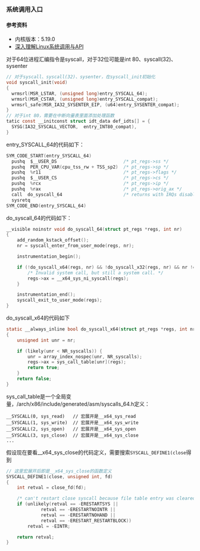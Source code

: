 ### 系统调用入口

#### 参考资料
* 内核版本：5.19.0
* [深入理解Linux系统调用与API](https://heapdump.cn/article/4424650)

对于64位进程汇编指令是syscall，对于32位可能是int 80、syscall(32)、sysenter
```c
// 对于syscall、syscall(32)、sysenter，在syscall_init初始化
void syscall_init(void)
{
  wrmsrl(MSR_LSTAR, (unsigned long)entry_SYSCALL_64);
  wrmsrl(MSR_CSTAR, (unsigned long)entry_SYSCALL_compat);
  wrmsrl_safe(MSR_IA32_SYSENTER_EIP, (u64)entry_SYSENTER_compat);
}
// 对于int 80，需要在中断向量表里面添加处理函数
tatic const __initconst struct idt_data def_idts[] = {
  SYSG(IA32_SYSCALL_VECTOR,  entry_INT80_compat),
}
```

entry_SYSCALL_64的代码如下：
```c
SYM_CODE_START(entry_SYSCALL_64)
  pushq  $__USER_DS                         /* pt_regs->ss */
  pushq  PER_CPU_VAR(cpu_tss_rw + TSS_sp2)  /* pt_regs->sp */
  pushq  %r11                               /* pt_regs->flags */
  pushq  $__USER_CS                         /* pt_regs->cs */
  pushq  %rcx                               /* pt_regs->ip */
  pushq  %rax                               /* pt_regs->orig_ax */
  call  do_syscall_64                       /* returns with IRQs disabled */
  sysretq
SYM_CODE_END(entry_SYSCALL_64)
```

do_syscall_64的代码如下：
```c
__visible noinstr void do_syscall_64(struct pt_regs *regs, int nr)
{
	add_random_kstack_offset();
	nr = syscall_enter_from_user_mode(regs, nr);

	instrumentation_begin();

	if (!do_syscall_x64(regs, nr) && !do_syscall_x32(regs, nr) && nr != -1) {
		/* Invalid system call, but still a system call. */
		regs->ax = __x64_sys_ni_syscall(regs);
	}

	instrumentation_end();
	syscall_exit_to_user_mode(regs);
}
```

do_syscall_x64的代码如下
```c
static __always_inline bool do_syscall_x64(struct pt_regs *regs, int nr)
{
	unsigned int unr = nr;

	if (likely(unr < NR_syscalls)) {
		unr = array_index_nospec(unr, NR_syscalls);
		regs->ax = sys_call_table[unr](regs);
		return true;
	}
	return false;
}
```

sys_call_table是一个全局变量，/arch/x86/include/generated/asm/syscalls_64.h定义：
```
__SYSCALL(0, sys_read)   // 宏展开是__x64_sys_read
__SYSCALL(1, sys_write)  // 宏展开是__x64_sys_write
__SYSCALL(2, sys_open)   // 宏展开是__x64_sys_open
__SYSCALL(3, sys_close)  // 宏展开是__x64_sys_close
...
```

假设现在要看__x64_sys_close的代码定义，需要搜索`SYSCALL_DEFINE1(close`得到
```c
// 这里宏展开后即是__x64_sys_close的函数定义
SYSCALL_DEFINE1(close, unsigned int, fd)
{
	int retval = close_fd(fd);

	/* can't restart close syscall because file table entry was cleared */
	if (unlikely(retval == -ERESTARTSYS ||
		     retval == -ERESTARTNOINTR ||
		     retval == -ERESTARTNOHAND ||
		     retval == -ERESTART_RESTARTBLOCK))
		retval = -EINTR;

	return retval;
}
```
